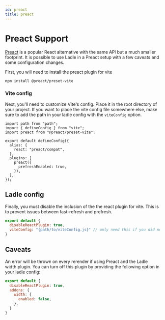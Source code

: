 ```yaml
---
id: preact
title: preact
---
```


# Preact Support

[Preact](https://preactjs.com) is a popular React alternative with the same API but a much smaller footprint. It is possible to use Ladle in a Preact setup with a few caveats and some configuration changes.


First, you will need to install the preact plugin for vite

```
npm install @preact/preset-vite
```

### Vite config

Next, you'll need to customize Vite's config. Place it in the root directory of your project. If you want to place the vite config file somewhere else, make sure to add the path in your ladle config with the `viteConfig` option.

```tsx title="vite.config.ts"
import path from "path";
import { defineConfig } from "vite";
import preact from "@preact/preset-vite";

export default defineConfig({
  alias: {
    react: "preact/compat",
  },
  plugins: [
    preact({
      prefreshEnabled: true,
    }),
  ],
});
```

## Ladle config

Finally, you must disable the inclusion of the the react plugin for vite. This is to prevent issues between fast-refresh and prefresh.

```js title=".ladle/config.mjs"
export default {
  disableReactPlugin: true,
  viteConfig: "{path/to/viteConfig.js}" // only need this if you did not put it in the root
}
```

## Caveats

An error will be thrown on every rerender if using Preact and the Ladle width plugin. You can turn off this plugin by providing the following option in your ladle config:

```js title=".ladle/config.mjs"
export default {
  disableReactPlugin: true,
  addons: {
    width: {
      enabled: false,
    },
  }
}
```
